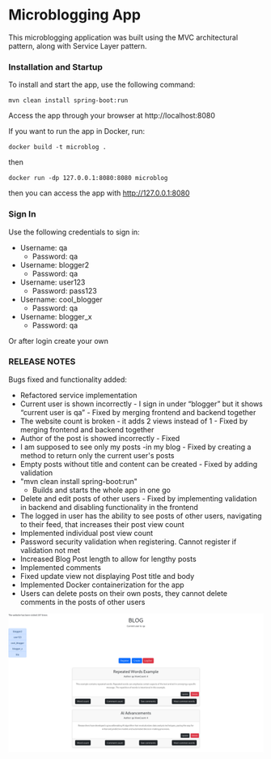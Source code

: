 # Microblogging App

This microblogging application was built using the MVC architectural pattern, along with Service Layer pattern.

### Installation and Startup

To install and start the app, use the following command:

    mvn clean install spring-boot:run

Access the app through your browser at http://localhost:8080

If you want to run the app in Docker, run:
  
    docker build -t microblog .
then

    docker run -dp 127.0.0.1:8080:8080 microblog
then you can access the app with http://127.0.0.1:8080

### Sign In

Use the following credentials to sign in:

* Username: qa
  * Password: qa
* Username: blogger2
  * Password: qa
* Username: user123
  * Password: pass123
* Username: cool_blogger
  * Password: qa
* Username: blogger_x
  * Password: qa

Or after login create your own

### RELEASE NOTES

Bugs fixed and functionality added:
* Refactored service implementation
* Current user is shown incorrectly - I sign in under “blogger” but it shows “current user is qa” - Fixed by merging frontend and backend together
* The website count is broken - it adds 2 views instead of 1 - Fixed by merging frontend and backend together
* Author of the post is showed incorrectly - Fixed 
* I am supposed to see only my posts -in my blog - Fixed by creating a method to return only the current user's posts
* Empty posts without title and content can be created - Fixed by adding validation
* "mvn clean install spring-boot:run"
  * Builds and starts the whole app in one go
* Delete and edit posts of other users - Fixed by implementing validation in backend and disabling functionality in the frontend
* The logged in user has the ability to see posts of other users, navigating to their feed, that increases their post view count
* Implemented individual post view count
* Password security validation when registering. Cannot register if validation not met
* Increased Blog Post length to allow for lengthy posts
* Implemented comments
* Fixed update view not displaying Post title and body
* Implemented Docker containerization for the app
* Users can delete posts on their own posts, they cannot delete comments in the posts of other users


![img.png](img.png)